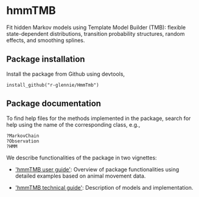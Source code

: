 # hmmTMB

Fit hidden Markov models using Template Model Builder (TMB): flexible state-dependent distributions, transition probability structures, random effects, and smoothing splines.

## Package installation

Install the package from Github using devtools,
```
install_github("r-glennie/HmmTmb")
```

## Package documentation

To find help files for the methods implemented in the package, search for help using the name of the corresponding class, e.g.,
```
?MarkovChain
?Observation
?HMM
```

We describe functionalities of the package in two vignettes:

 - ['hmmTMB user guide'](https://github.com/r-glennie/HmmTmb/raw/master/vignettes/hmmTMB_vignette.pdf): Overview of package functionalities using detailed examples based on animal movement data.
 
 - ['hmmTMB technical guide'](https://github.com/r-glennie/HmmTmb/raw/master/vignettes/hmmTMB_technical_guide.pdf): Description of models and implementation.
 